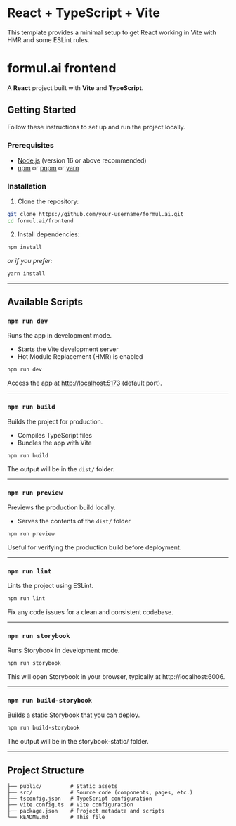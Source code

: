 # React + TypeScript + Vite

This template provides a minimal setup to get React working in Vite with HMR and some ESLint rules.

# formul.ai frontend

A **React** project built with **Vite** and **TypeScript**.

## Getting Started

Follow these instructions to set up and run the project locally.

### Prerequisites

- [Node.js](https://nodejs.org/) (version 16 or above recommended)
- [npm](https://www.npmjs.com/) or [pnpm](https://pnpm.io/) or [yarn](https://yarnpkg.com/)

### Installation

1. Clone the repository:

```bash
git clone https://github.com/your-username/formul.ai.git
cd formul.ai/frontend
```

2. Install dependencies:

```bash
npm install
```

_or if you prefer:_

```bash
yarn install
```

---

## Available Scripts

### `npm run dev`

Runs the app in development mode.

- Starts the Vite development server
- Hot Module Replacement (HMR) is enabled

```bash
npm run dev
```

Access the app at [http://localhost:5173](http://localhost:5173) (default port).

---

### `npm run build`

Builds the project for production.

- Compiles TypeScript files
- Bundles the app with Vite

```bash
npm run build
```

The output will be in the `dist/` folder.

---

### `npm run preview`

Previews the production build locally.

- Serves the contents of the `dist/` folder

```bash
npm run preview
```

Useful for verifying the production build before deployment.

---

### `npm run lint`

Lints the project using ESLint.

```bash
npm run lint
```

Fix any code issues for a clean and consistent codebase.

---

### `npm run storybook`

Runs Storybook in development mode.

```bash
npm run storybook
```

This will open Storybook in your browser, typically at http://localhost:6006.

---

### `npm run build-storybook`

Builds a static Storybook that you can deploy.

```bash
npm run build-storybook
```

The output will be in the storybook-static/ folder.

---

## Project Structure

```
├── public/         # Static assets
├── src/            # Source code (components, pages, etc.)
├── tsconfig.json   # TypeScript configuration
├── vite.config.ts  # Vite configuration
├── package.json    # Project metadata and scripts
└── README.md       # This file
```
